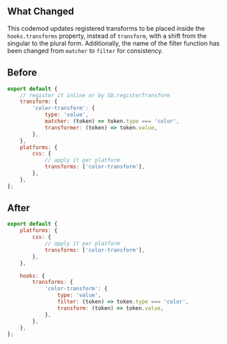 ## What Changed

This codemod updates registered transforms to be placed inside the `hooks.transforms` property, instead of `transform`, with a shift from the singular to the plural form. Additionally, the name of the filter function has been changed from `matcher` to `filter` for consistency.

## Before

```jsx
export default {
    // register it inline or by SD.registerTransform
    transform: {
        'color-transform': {
            type: 'value',
            matcher: (token) => token.type === 'color',
            transformer: (token) => token.value,
        },
    },
    platforms: {
        css: {
            // apply it per platform
            transforms: ['color-transform'],
        },
    },
};

```

## After

```jsx
export default {
    platforms: {
        css: {
            // apply it per platform
            transforms: ['color-transform'],
        },
    },

    hooks: {
        transforms: {
            'color-transform': {
                type: 'value',
                filter: (token) => token.type === 'color',
                transform: (token) => token.value,
            },
        },
    },
};

```
